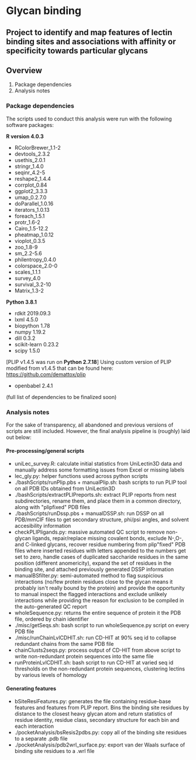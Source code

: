 # Glycan binding

Project to identify and map features of lectin binding sites and associations with affinity or specificity towards particular glycans
---
## Overview
1. Package dependencies
2. Analysis notes

### Package dependencies
The scripts used to conduct this analysis were run with the following software packages:

**R version 4.0.3**
- RColorBrewer_1.1-2
- devtools_2.3.2
- usethis_2.0.1
- stringr_1.4.0
- seqinr_4.2-5
- reshape2_1.4.4
- corrplot_0.84
- ggplot2_3.3.3
- umap_0.2.7.0
- doParallel_1.0.16
- iterators_1.0.13
- foreach_1.5.1
- protr_1.6-2
- Cairo_1.5-12.2
- pheatmap_1.0.12
- vioplot_0.3.5
- zoo_1.8-9
- sm_2.2-5.6
- philentropy_0.4.0
- colorspace_2.0-0
- scales_1.1.1
- survey_4.0
- survival_3.2-10
- Matrix_1.3-2

**Python 3.8.1**
- rdkit 2019.09.3
- lxml 4.5.0
- biopython 1.78
- numpy 1.19.2
- dill 0.3.2
- scikit-learn 0.23.2
- scipy 1.5.0

[PLIP v1.4.5 was run on **Python 2.7.18**]
Using custom version of PLIP modified from v1.4.5 that can be found here: https://github.com/demattox/plip
- openbabel 2.4.1

(full list of dependencies to be finalized soon)

### Analysis notes
For the sake of transparency, all abandoned and previous versions of scripts are still included. However, the final analysis pipeline is (roughly) laid out below:
#### Pre-processing/general scripts
- uniLec_survey.R: calculate initial statistics from UniLectin3D data and manually address some formatting issues from Excel or missing labels
- lec_gly.py: helper functions used across python scripts
- ./bashScripts/runPlip.pbs + manualPlip.sh: bash scripts to run PLIP tool on all PDB IDs obtained from UniLectin3D
- ./bashScripts/extractPLIPreports.sh: extract PLIP reports from nest subdirectories, rename them, and place them in a common directory, along with "plipfixed" PDB files
- ./bashScripts/runDssp.pbs + manualDSSP.sh: run DSSP on all PDB/mmCIF files to get secondary structure, phi/psi angles, and solvent accesibility information
- checkPLIPligands.py: massive automated QC script to remove non-glycan ligands, repair/replace missing covalent bonds, exclude N-,O-, and C-linked glycans, recover residue numbering from plip"fixed" PDB files where inserted residues with letters appended to the numbers get set to zero, handle cases of duplicated saccharide residues in the same position (different anomericity), expand the set of residues in the binding site, and attached previously generated DSSP information
- manualBSfilter.py: semi-automated method to flag suspicious interactions (no/few protein residues close to the glycan means it probably isn't really bound by the protein) and provide the opportunity to manual inspect the flagged interactions and exclude unlikely interactions while providing the reason for exclusion to be compiled in the auto-generated QC report
- wholeSequence.py: returns the entire sequence of protein it the PDB file, ordered by chain identifier
- ./misc/getSeqs.sh: bash script to run wholeSequence.py script on every PDB file
- ./misc/runChainLvlCDHIT.sh: run CD-HIT at 90% seq id to collapse redundant chains from the same PDB file
- chainClusts2seqs.py: process output of CD-HIT from above script to write non-redundant protein sequences into the same file
- runProteinLvlCDHIT.sh: bash script to run CD-HIT at varied seq id thresholds on the non-redundant protein sequences, clustering lectins by various levels of homology


#### Generating features
- bSiteResiFeatures.py: generates the file containing residue-base features and features from PLIP report. Bins the binding site residues by distance to the closest heavy glycan atom and return statistics of residue identity, residue class, secondary structure for each bin and each interaction
- ./pocketAnalysis/bsResis2pdbs.py: copy all of the binding site residues to a separate .pdb file
- ./pocketAnalysis/pdb2wrl_surface.py: export van der Waals surface of binding site residues to a .wrl file
